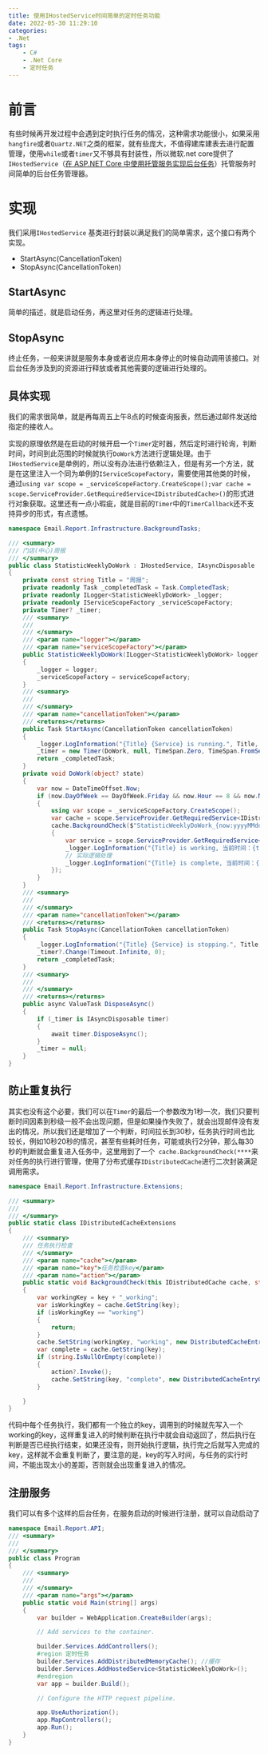 ```yaml
---
title: 使用IHostedService时间简单的定时任务功能
date: 2022-05-30 11:29:10
categories:
- .Net
tags:
    - C#
    - .Net Core
    - 定时任务
---
```


# 前言

有些时候再开发过程中会遇到定时执行任务的情况，这种需求功能很小，如果采用`hangfire`或者`Quartz.NET`之类的框架，就有些庞大，不值得建库建表去进行配置管理，使用`while`或者`timer`又不够具有封装性，所以微软.net core提供了`IHostedService`（[在 ASP.NET Core 中使用托管服务实现后台任务](https://docs.microsoft.com/zh-cn/aspnet/core/fundamentals/host/hosted-services?view=aspnetcore-6.0&tabs=visual-studio)）托管服务时间简单的后台任务管理器。

# 实现

我们采用`IHostedService` 基类进行封装以满足我们的简单需求，这个接口有两个实现。

- StartAsync(CancellationToken)
- StopAsync(CancellationToken)

## StartAsync

简单的描述，就是启动任务，再这里对任务的逻辑进行处理。

## StopAsync

终止任务，一般来讲就是服务本身或者说应用本身停止的时候自动调用该接口。对后台任务涉及到的资源进行释放或者其他需要的逻辑进行处理的。

## 具体实现

我们的需求很简单，就是再每周五上午8点的时候查询报表，然后通过邮件发送给指定的接收人。

实现的原理依然是在启动的时候开启一个`Timer`定时器，然后定时进行轮询，判断时间，时间到此范围的时候就执行`DoWork`方法进行逻辑处理。由于`IHostedService`是单例的，所以没有办法进行依赖注入，但是有另一个方法，就是在这里注入一个同为单例的`IServiceScopeFactory`，需要使用其他类的时候，通过`using var scope = _serviceScopeFactory.CreateScope();var cache = scope.ServiceProvider.GetRequiredService<IDistributedCache>()`的形式进行对象获取。这里还有一点小瑕疵，就是目前的`Timer`中的`TimerCallback`还不支持异步的形式，有点遗憾。

```csharp
namespace Email.Report.Infrastructure.BackgroundTasks;

/// <summary>
/// 门店(中心)周报
/// </summary>
public class StatisticWeeklyDoWork : IHostedService, IAsyncDisposable
{
    private const string Title = "周报";
    private readonly Task _completedTask = Task.CompletedTask;
    private readonly ILogger<StatisticWeeklyDoWork> _logger;
    private readonly IServiceScopeFactory _serviceScopeFactory;
    private Timer? _timer;
    /// <summary>
    /// 
    /// </summary>
    /// <param name="logger"></param>
    /// <param name="serviceScopeFactory"></param>
    public StatisticWeeklyDoWork(ILogger<StatisticWeeklyDoWork> logger, IServiceScopeFactory serviceScopeFactory)
    {
        _logger = logger;
        _serviceScopeFactory = serviceScopeFactory;
    }
    /// <summary>
    /// 
    /// </summary>
    /// <param name="cancellationToken"></param>
    /// <returns></returns>
    public Task StartAsync(CancellationToken cancellationToken)
    {
        _logger.LogInformation("{Title} {Service} is running.", Title, nameof(StatisticWeeklyDoWork));
        _timer = new Timer(DoWork, null, TimeSpan.Zero, TimeSpan.FromSeconds(30));
        return _completedTask;
    }
    private void DoWork(object? state)
    {
        var now = DateTimeOffset.Now;
        if (now.DayOfWeek == DayOfWeek.Friday && now.Hour == 8 && now.Minute < 10)   // 每周五的上午8点
        {
            using var scope = _serviceScopeFactory.CreateScope();
            var cache = scope.ServiceProvider.GetRequiredService<IDistributedCache>();
            cache.BackgroundCheck($"StatisticWeeklyDoWork_{now:yyyyMMddHH}", () =>
            {
                var service = scope.ServiceProvider.GetRequiredService<IEmaliByExcelManager>();
                _logger.LogInformation("{Title} is working, 当前时间：{time}", Title, now.ToString("yyyy-MM-dd HH:mm:ss"));
                // 实际逻辑处理
                _logger.LogInformation("{Title} is complete, 当前时间：{time}", Title, now.ToString("yyyy-MM-dd HH:mm:ss"));
            });
        }
    }
    /// <summary>
    /// 
    /// </summary>
    /// <param name="cancellationToken"></param>
    /// <returns></returns>
    public Task StopAsync(CancellationToken cancellationToken)
    {
        _logger.LogInformation("{Title} {Service} is stopping.", Title, nameof(StatisticWeeklyDoWork));
        _timer?.Change(Timeout.Infinite, 0);
        return _completedTask;
    }
    /// <summary>
    /// 
    /// </summary>
    /// <returns></returns>
    public async ValueTask DisposeAsync()
    {
        if (_timer is IAsyncDisposable timer)
        {
            await timer.DisposeAsync();
        }
        _timer = null;
    }
}

```

## 防止重复执行

其实也没有这个必要，我们可以在`Timer`的最后一个参数改为1秒一次，我们只要判断时间因素到秒级一般不会出现问题，但是如果操作失败了，就会出现邮件没有发出的情况，所以我们还是增加了一个判断，时间拉长到30秒，任务执行时间也比较长，例如10秒20秒的情况，甚至有些耗时任务，可能或执行2分钟，那么每30秒的判断就会重复进入任务中，这里用到了一个` cache.BackgroundCheck(****`来对任务的执行进行管理，使用了分布式缓存`IDistributedCache`进行二次封装满足调用需求。

```csharp
namespace Email.Report.Infrastructure.Extensions;

/// <summary>
/// 
/// </summary>
public static class IDistributedCacheExtensions
{
    /// <summary>
    /// 任务执行检查
    /// </summary>
    /// <param name="cache"></param>
    /// <param name="key">任务检查key</param>
    /// <param name="action"></param>
    public static void BackgroundCheck(this IDistributedCache cache, string key, Action action)
    {
        var workingKey = key + "_working";
        var isWorkingKey = cache.GetString(key);
        if (isWorkingKey == "working")
        {
            return;
        }
        cache.SetString(workingKey, "working", new DistributedCacheEntryOptions().SetAbsoluteExpiration(TimeSpan.FromMinutes(5)));
        var complete = cache.GetString(key);
        if (string.IsNullOrEmpty(complete))
        {
            action?.Invoke();
            cache.SetString(key, "complete", new DistributedCacheEntryOptions().SetAbsoluteExpiration(TimeSpan.FromHours(2)));
        }

    }
}
```

代码中每个任务执行，我们都有一个独立的key，调用到的时候就先写入一个working的key，这样重复进入的时候判断在执行中就会自动返回了，然后执行在判断是否已经执行结束，如果还没有，则开始执行逻辑，执行完之后就写入完成的key，这样就不会重复判断了，要注意的是，key的写入时间，与任务的实行时间，不能出现太小的差距，否则就会出现重复进入的情况。

## 注册服务

我们可以有多个这样的后台任务，在服务启动的时候进行注册，就可以自动启动了

```csharp
namespace Email.Report.API;
/// <summary>
/// 
/// </summary>
public class Program
{
    /// <summary>
    /// 
    /// </summary>
    /// <param name="args"></param>
    public static void Main(string[] args)
    {
        var builder = WebApplication.CreateBuilder(args);

        // Add services to the container.

        builder.Services.AddControllers();
        #region 定时任务
        builder.Services.AddDistributedMemoryCache(); //缓存
        builder.Services.AddHostedService<StatisticWeeklyDoWork>();
        #endregion
        var app = builder.Build();

        // Configure the HTTP request pipeline.

        app.UseAuthorization();
        app.MapControllers();
        app.Run();
    }
}
```